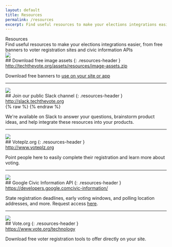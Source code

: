```yaml
---
layout: default
title: Resources
permalink: /resources
excerpt: Find useful resources to make your elections integrations easier, from free banners to voter registration sites and civic information APIs
---
```


<div class="page-title">
  Resources
  <div class="inner playbook">
    Find useful resources to make your elections integrations easier, from free banners to voter registration sites and civic information APIs
  </div>
</div>


<div class="resource-item" markdown="1">

<div class="resource-image" markdown="1">
<a href="{{site.baseurl}}/assets/resources/image-assets.zip" target="_blank" class="resource-image-inner" markdown="1">
<img src="{{site.baseurl}}/assets/images/download.svg" class="download" />
</a>
</div>

<div class="resource-text" markdown="1">
## Download free image assets
{: .resources-header }

<div class="resources-url-wrapper">
	<a href="{{site.baseurl}}/assets/resources/image-assets.zip" target="_blank" class="inline-link">http://techthevote.org/assets/resources/image-assets.zip</a>
</div>

Download free banners to <a href="./faq#can-anyone-use-the-banners-you-provide" class="nav-element">use on your site or app</a>
</div>

</div>

---

<div class="resource-item" markdown="1">

<div class="resource-image" markdown="1">
<a href="http://slack.techthevote.org" target="_blank" class="resource-image-inner" markdown="1">
<img src="{{site.baseurl}}/assets/images/slack_logo.png" class="slack" />
</a>
</div>


<div class="resource-text" markdown="1">
## Join our public Slack channel
{: .resources-header }

<div class="resources-url-wrapper">
	<a target="_blank" href="http://slack.techthevote.org" class="inline-link">http://slack.techthevote.org</a>
</div>

<div class="resource-slack-iframe slack" markdown="1">
{% raw %}
<script async defer src="http://slack.techthevote.org/slackin.js?small"></script>
{% endraw %}
</div>

We're available on Slack to answer your questions, brainstorm product ideas, and help integrate these resources into your products.

</div>

</div>

---

<div class="resource-item" markdown="1">

<div class="resource-image" markdown="1">
<a target="_blank" href="http://www.voteplz.org" class="resource-image-inner" markdown="1">
<img src="{{site.baseurl}}/assets/images/voteplz_logo.svg" class="voteplz" />
</a>
</div>

<div class="resource-text" markdown="1">
## Voteplz.org
{: .resources-header }

<div class="resources-url-wrapper">
	<a href="http://www.voteplz.org" target="_blank" class="inline-link">http://www.voteplz.org</a>
</div>

Point people here to easily complete their registration and learn more about voting.
</div>

</div>

---

<div class="resource-item" markdown="1">

<div class="resource-image" markdown="1">
<a href="https://developers.google.com/civic-information/" target="_blank" class="resource-image-inner" markdown="1">
<img src="{{site.baseurl}}/assets/images/google_logo.svg" class="google" />
</a>
</div>

<div class="resource-text" markdown="1">
## Google Civic Information API
{: .resources-header }

<div class="resources-url-wrapper">
	<a href="https://developers.google.com/civic-information/" target="_blank" class="inline-link">https://developers.google.comcivic-information/</a>
</div>

State registration deadlines, early voting windows, and polling location addresses, and more. Request access [here](https://docs.google.com/forms/d/e/1FAIpQLSe5hF4w1LuO_d4KSlbX1aGtv67XasNjhJc73QbWlkrYVldX_Q/viewform).
</div>

</div>

---

<div class="resource-item" markdown="1">

<div class="resource-image" markdown="1">
<a href="https://www.vote.org/technology/" target="_blank" class="resource-image-inner" markdown="1">
<img src="{{site.baseurl}}/assets/images/vote-logo.png" class="voteorg" />
</a>
</div>

<div class="resource-text" markdown="1">
## Vote.org
{: .resources-header }

<div class="resources-url-wrapper">
	<a href="https://www.vote.org/technology/" target="_blank" class="inline-link">https://www.vote.org/technology</a>
</div>

Download free voter registration tools to offer directly on your site.
</div>

</div>
